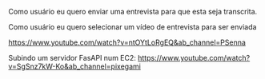 Como usuário eu quero enviar uma entrevista para que esta seja transcrita.

Como usuário eu quero selecionar um vídeo de entrevista para ser enviada

https://www.youtube.com/watch?v=ntOYtLoRgEQ&ab_channel=PSenna

Subindo um servidor FasAPI num EC2:
https://www.youtube.com/watch?v=SgSnz7kW-Ko&ab_channel=pixegami